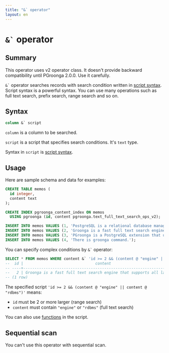 ```yaml
---
title: "&` operator"
layout: en
---
```


# `` &` `` operator

## Summary

This operator uses v2 operator class. It doesn't provide backward compatibility until PGroonga 2.0.0. Use it carefully.

`` &` `` operator searches records with search condition written in [script syntax](http://groonga.org/docs/reference/grn_expr/script_syntax.html). Script syntax is a powerful syntax. You can use many operations such as full text search, prefix search, range search and so on.

## Syntax

```sql
column &` script
```

`column` is a column to be searched.

`script` is a script that specifies search conditions. It's `text` type.

Syntax in `script` is [script syntax](http://groonga.org/docs/reference/grn_expr/script_syntax.html).

## Usage

Here are sample schema and data for examples:

```sql
CREATE TABLE memos (
  id integer,
  content text
);

CREATE INDEX pgroonga_content_index ON memos
  USING pgroonga (id, content pgroonga.text_full_text_search_ops_v2);
```

```sql
INSERT INTO memos VALUES (1, 'PostgreSQL is a relational database management system.');
INSERT INTO memos VALUES (2, 'Groonga is a fast full text search engine that supports all languages.');
INSERT INTO memos VALUES (3, 'PGroonga is a PostgreSQL extension that uses Groonga as index.');
INSERT INTO memos VALUES (4, 'There is groonga command.');
```

You can specify complex conditions by `` &` `` operator:

```sql
SELECT * FROM memos WHERE content &` 'id >= 2 && (content @ "engine" || content @ "rdbms")';
--  id |                                content                                 
-- ----+------------------------------------------------------------------------
--   2 | Groonga is a fast full text search engine that supports all languages.
-- (1 row)
```

The specified script `'id >= 2 && (content @ "engine" || content @ "rdbms")'` means:

  * `id` must be 2 or more larger (range search)
  * `content` must contain `"engine"` or `"rdbms"` (full text search)

You can also use [functions](http://groonga.org/docs/reference/function.html) in the script.

## Sequential scan

You can't use this operator with sequential scan.
